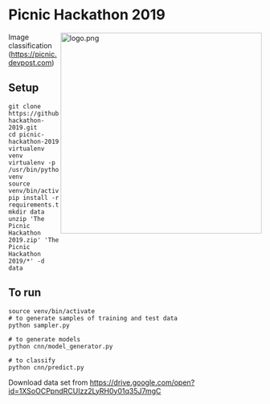 # Picnic Hackathon 2019

<img align="right" src="https://challengepost-s3-challengepost.netdna-ssl.com/photos/production/challenge_photos/000/748/456/datas/full_width.png" alt="logo.png" height="400">
 

Image classification (https://picnic.devpost.com)

## Setup
```
git clone https://github.com/compmonk/picnic-hackathon-2019.git
cd picnic-hackathon-2019
virtualenv venv
virtualenv -p /usr/bin/python3 venv
source venv/bin/activate
pip install -r requirements.txt
mkdir data
unzip 'The Picnic Hackathon 2019.zip' 'The Picnic Hackathon 2019/*' -d data 
```

## To run
```
source venv/bin/activate
# to generate samples of training and test data
python sampler.py

# to generate models
python cnn/model_generator.py

# to classify
python cnn/predict.py
```


Download data set from https://drive.google.com/open?id=1XSoOCPpndRCUIzz2LyRH0y01q35J7mgC
